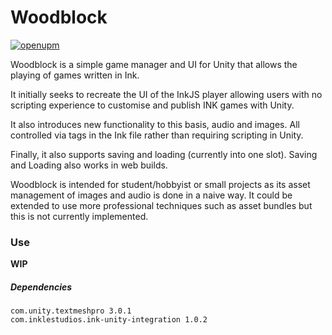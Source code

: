# Woodblock
[![openupm](https://img.shields.io/npm/v/com.rsherriff.woodblock?label=openupm&registry_uri=https://package.openupm.com)](https://openupm.com/packages/com.rsherriff.woodblock/)

Woodblock is a simple game manager and UI for Unity that allows the playing of games written in Ink.

It initially seeks to recreate the UI of the InkJS player allowing users with no scripting experience to customise and publish INK games with Unity.

It also introduces new functionality to this basis, audio and images. All controlled via tags in the Ink file rather than requiring scripting in Unity.

Finally, it also supports saving and loading (currently into one slot). Saving and Loading also works in web builds.

Woodblock is intended for student/hobbyist or small projects as its asset management of images and audio is done in a naive way. It could be extended to use more professional techniques such as asset bundles but this is not currently implemented.

### Use

**WIP**

##### Dependencies

    com.unity.textmeshpro 3.0.1
    com.inklestudios.ink-unity-integration 1.0.2